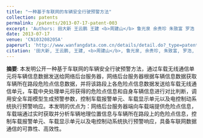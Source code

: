 ```yaml
---
title: "一种基于车联网的车辆安全行驶预警方法"
collection: patents
permalink: /patents/2013-07-17-patent-003
excerpt: 'Authors: 田大新 王云鹏 王建 <b>周建山</b> 鲁光泉 余贵珍 朱致富 罗浩 原勇'
date: 2013-07-17
venue: 'CN103208205A'
paperurl: 'http://www.wanfangdata.com.cn/details/detail.do?_type=patent&id=CN201310090625.7#'
citation: '田大新, 王云鹏, 王建, <b>周建山</b>, 鲁光泉, 余贵珍, 朱致富, 罗浩, 原勇. (2014). 一种基于车联网的车辆安全行驶预警方法. CN103208205A.'
---
```


**摘要**: 本发明公开一种基于车联网的车辆安全行驶预警方法，通过车载无线通信单元将车辆信息数据发送给网络后台服务器，网络后台服务器根据车辆信息数据获取车辆所在路段危险点信息数据，并将该路段上各危险点信息数据发送给车载无线通信单元，车载中央处理单元将获得的危险点信息和自身车辆信息进行对比判断，调用安全车距模型生成预警参数，控制车载报警单元、车载显示单元以及电控制动系统执行预警响应。本发明的优点为：网络后台服务器端向车载端提供危险点信息，车载端通过实时获取并分析车辆地理位置信息与车辆所在路段上的危险点信息，控制车载报警单元、车载显示单元以及电控制动系统执行预警响应，具备车联网数据通信的可靠性、高效性。
